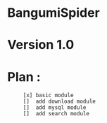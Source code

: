 # BangumiSpider
# Version 1.0

# Plan : 
         [x] basic module
         []  add download module
         []  add mysql module
         []  add search module

